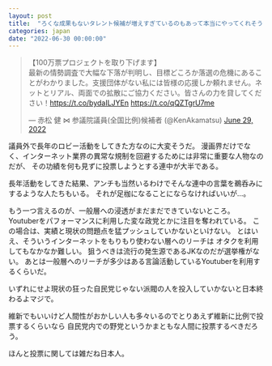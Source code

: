 ```yaml
---
layout: post
title:  "ろくな成果もないタレント候補が増えすぎているのもあって本当にやってくれそうな人が大変そうだ"
categories: japan
date: "2022-06-30 00:00:00"
---
```


<blockquote class="twitter-tweet tw-align-center"><p lang="ja" dir="ltr">【100万票プロジェクトを取り下げます】<br>最新の情勢調査で大幅な下落が判明し、目標どころか落選の危機にあることがわかりました。支援団体がない私には皆様の応援しか頼れません。ネットとリアル、両面での拡散にご協力ください。皆さんの力を貸してください！<a href="https://t.co/bydaILJYEn">https://t.co/bydaILJYEn</a> <a href="https://t.co/qQZTgrU7me">https://t.co/qQZTgrU7me</a></p>&mdash; 赤松 健 ⋈ 参議院議員(全国比例)候補者 (@KenAkamatsu) <a href="https://twitter.com/KenAkamatsu/status/1542157216840818688?ref_src=twsrc%5Etfw">June 29, 2022</a></blockquote> <script async src="https://platform.twitter.com/widgets.js" charset="utf-8"></script>

議員外で長年のロビー活動をしてきた方なのに大変そうだ。
漫画界だけでなく、インターネット業界の異常な規制を回避するためには非常に重要な人物なのだが、
その功績を何も見ずに投票しようとする連中が大半である。

長年活動をしてきた結果、アンチも当然いるわけでそんな連中の言葉を鵜呑みにするような人たちもいる。
それが足枷になることにならなければいいが...。

もう一つ言えるのが、一般層への浸透がまだまだできていないところ。
Youtuberをパフォーマンスに利用した変な政党とかに注目を奪われている。
この場合は、実績と現状の問題点を猛プッシュしていかないといけない。
とはいえ、そういうインターネットをもりもり使わない層へのリーチは
オタクを利用してもなかなか難しい。
狙うべきは流行の発生源であるJKなのだが選挙権がない。
あとは一般層へのリーチが多少はある言論活動しているYoutuberを利用するくらいだ。

いずれにせよ現状の狂った自民党じゃない派閥の人を投入していかないと日本終わるよマジで。

維新でもいいけど人間性がおかしい人も多々いるのでとりあえず維新に比例で投票するくらいなら
自民党内での野党というかまともな人間に投票するべきだろう。

ほんと投票に関しては雑だね日本人。
